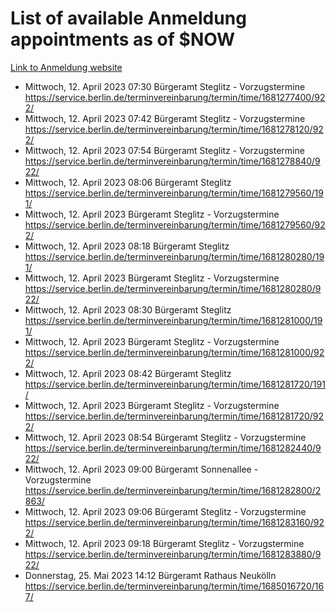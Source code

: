 # List of available Anmeldung appointments as of $NOW
[Link to Anmeldung website](https://service.berlin.de/terminvereinbarung/termin/tag.php?termin=1&anliegen[]=120686&dienstleisterlist=122210,122217,327316,122219,327312,122227,327314,122231,327346,122243,327348,122254,122252,329742,122260,329745,122262,329748,122271,327278,122273,327274,122277,327276,330436,122280,327294,122282,327290,122284,327292,122291,327270,122285,327266,122286,327264,122296,327268,150230,329760,122297,327286,122294,327284,122312,329763,122314,329775,122304,327330,122311,327334,122309,327332,317869,122281,327352,122279,329772,122283,122276,327324,122274,327326,122267,329766,122246,327318,122251,327320,122257,327322,122208,327298,122226,327300&herkunft=http%3A%2F%2Fservice.berlin.de%2Fdienstleistung%2F120686%2F)
- Mittwoch, 12. April 2023 07:30 Bürgeramt Steglitz - Vorzugstermine https://service.berlin.de/terminvereinbarung/termin/time/1681277400/922/
- Mittwoch, 12. April 2023 07:42 Bürgeramt Steglitz - Vorzugstermine https://service.berlin.de/terminvereinbarung/termin/time/1681278120/922/
- Mittwoch, 12. April 2023 07:54 Bürgeramt Steglitz - Vorzugstermine https://service.berlin.de/terminvereinbarung/termin/time/1681278840/922/
- Mittwoch, 12. April 2023 08:06 Bürgeramt Steglitz https://service.berlin.de/terminvereinbarung/termin/time/1681279560/191/
- Mittwoch, 12. April 2023  Bürgeramt Steglitz - Vorzugstermine https://service.berlin.de/terminvereinbarung/termin/time/1681279560/922/
- Mittwoch, 12. April 2023 08:18 Bürgeramt Steglitz https://service.berlin.de/terminvereinbarung/termin/time/1681280280/191/
- Mittwoch, 12. April 2023  Bürgeramt Steglitz - Vorzugstermine https://service.berlin.de/terminvereinbarung/termin/time/1681280280/922/
- Mittwoch, 12. April 2023 08:30 Bürgeramt Steglitz https://service.berlin.de/terminvereinbarung/termin/time/1681281000/191/
- Mittwoch, 12. April 2023  Bürgeramt Steglitz - Vorzugstermine https://service.berlin.de/terminvereinbarung/termin/time/1681281000/922/
- Mittwoch, 12. April 2023 08:42 Bürgeramt Steglitz https://service.berlin.de/terminvereinbarung/termin/time/1681281720/191/
- Mittwoch, 12. April 2023  Bürgeramt Steglitz - Vorzugstermine https://service.berlin.de/terminvereinbarung/termin/time/1681281720/922/
- Mittwoch, 12. April 2023 08:54 Bürgeramt Steglitz - Vorzugstermine https://service.berlin.de/terminvereinbarung/termin/time/1681282440/922/
- Mittwoch, 12. April 2023 09:00 Bürgeramt Sonnenallee - Vorzugstermine https://service.berlin.de/terminvereinbarung/termin/time/1681282800/2863/
- Mittwoch, 12. April 2023 09:06 Bürgeramt Steglitz - Vorzugstermine https://service.berlin.de/terminvereinbarung/termin/time/1681283160/922/
- Mittwoch, 12. April 2023 09:18 Bürgeramt Steglitz - Vorzugstermine https://service.berlin.de/terminvereinbarung/termin/time/1681283880/922/
- Donnerstag, 25. Mai 2023 14:12 Bürgeramt Rathaus Neukölln https://service.berlin.de/terminvereinbarung/termin/time/1685016720/167/
